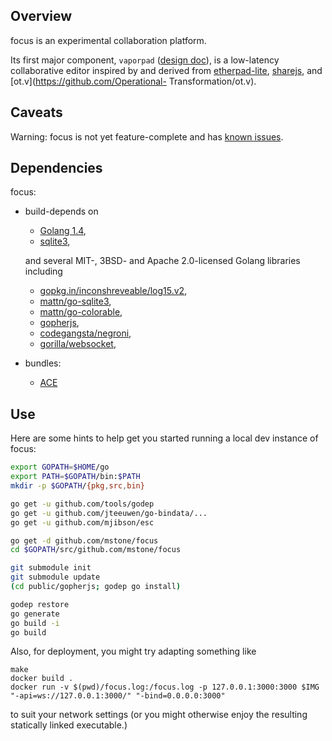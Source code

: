 ## Overview

focus is an experimental collaboration platform.

Its first major component, `vaporpad` ([design doc](./docs/intent.adoc)), is a
low-latency collaborative editor inspired by and derived from
[etherpad-lite](http://etherpad.org), [sharejs](http://sharejs.org), and
[ot.v](https://github.com/Operational- Transformation/ot.v).

## Caveats

Warning: focus is not yet feature-complete and has [known
issues](https://github.com/mstone/focus/issues).

## Dependencies

focus:

  * build-depends on

      * [Golang 1.4](http://golang.org),
      * [sqlite3](http://sqlite.org),

    and several MIT-, 3BSD- and Apache 2.0-licensed Golang libraries including

      * [gopkg.in/inconshreveable/log15.v2](https://gopkg.in/inconshreveable/log15.v2),
      * [mattn/go-sqlite3](https://github.com/mattn/go-sqlite3),
      * [mattn/go-colorable](https://github.com/mattn/go-colorable),
      * [gopherjs](https://github.com/gopherjs/gopherjs),
      * [codegangsta/negroni](https://github.com/codegangsta/negroni),
      * [gorilla/websocket](https://github.com/gorilla/websocket),

  * bundles:

      * [ACE](http://ace.c9.io)

## Use

Here are some hints to help get you started running a local dev instance of focus:

```bash
export GOPATH=$HOME/go
export PATH=$GOPATH/bin:$PATH
mkdir -p $GOPATH/{pkg,src,bin}

go get -u github.com/tools/godep
go get -u github.com/jteeuwen/go-bindata/...
go get -u github.com/mjibson/esc

go get -d github.com/mstone/focus
cd $GOPATH/src/github.com/mstone/focus

git submodule init
git submodule update
(cd public/gopherjs; godep go install)

godep restore
go generate
go build -i
go build
```

Also, for deployment, you might try adapting something like

```
make
docker build .
docker run -v $(pwd)/focus.log:/focus.log -p 127.0.0.1:3000:3000 $IMG "-api=ws://127.0.0.1:3000/" "-bind=0.0.0.0:3000"
```

to suit your network settings (or you might otherwise enjoy the resulting statically linked executable.)